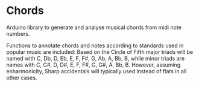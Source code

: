 # Chords
Arduino library to generate and analyse musical chords from midi note numbers. 

Functions to annotate chords and notes according to standards used in popular music are included:
Based on the Circle of Fifth major triads will be named with C, Db, D, Eb, E, F, F#, G, Ab, A, Bb, B,
while minor triads are names with C, C#, D, D#, E, F, F#, G, G#, A, Bb, B.
However, assuming enharmonicity, Sharp accidentals will typically used instead of flats in all other cases.
